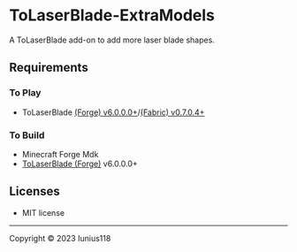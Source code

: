 # ToLaserBlade-ExtraModels
A ToLaserBlade add-on to add more laser blade shapes.

## Requirements
### To Play
- ToLaserBlade [(Forge) v6.0.0.0+](https://www.curseforge.com/minecraft/mc-mods/tolaserblade)/[(Fabric) v0.7.0.4+](https://www.curseforge.com/minecraft/mc-mods/tolaserblade-fabric)

### To Build
- Minecraft Forge Mdk
- [ToLaserBlade (Forge)](https://github.com/Iunius118/ToLaserBlade) v6.0.0.0+

## Licenses
- MIT license

----
Copyright © 2023 Iunius118

